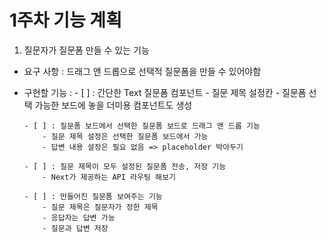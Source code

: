 # 1주차 기능 계획

1. 질문자가 질문폼 만들 수 있는 기능
  - 요구 사항 : 드래그 앤 드롭으로 선택적 질문폼을 만들 수 있어야함

  - 구현할 기능 : 
        - [ ] : 간단한 Text 질문폼 컴포넌트
            - 질문 제목 설정칸
            - 질문폼 선택 가능한 보드에 놓을 더미용 컴포넌트도 생성

        - [ ] : 질문폼 보드에서 선택한 질문폼 보드로 드래그 앤 드롭 기능
            - 질문 제목 설정은 선택한 질문폼 보드에서 가능
            - 답변 내용 설정은 필요 없음 => placeholder 박아두기

        - [ ] : 질문 제목이 모두 설정된 질문폼 전송, 저장 기능
            - Next가 제공하는 API 라우팅 해보기

        - [ ] : 만들어진 질문폼 보여주는 기능
            - 질문 제목은 질문자가 정한 제목
            - 응답자는 답변 가능
            - 질문과 답변 저장

